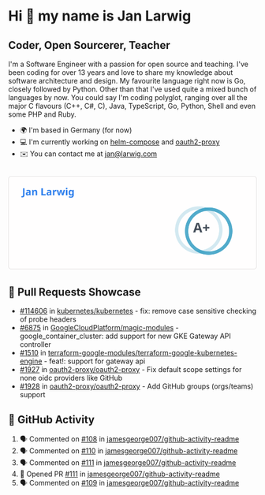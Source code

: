 # Hi 👋 my name is Jan Larwig

## Coder, Open Sourcerer, Teacher

I'm a Software Engineer with a passion for open source and teaching. I've been coding for over 13 years and love to share my knowledge about software architecture and design. My favourite language right now is Go, closely followed by Python. Other than that I've used quite a mixed bunch of languages by now. You could say I'm coding polyglot, ranging over all the major C flavours (C++, C#, C), Java, TypeScript, Go, Python, Shell and even some PHP and Ruby.

- 🌍 I'm based in Germany (for now)
- 💻 I'm currently working on [helm-compose](https://seacrew.github.io/helm-compose/) and [oauth2-proxy](https://github.com/oauth2-proxy/oauth2-proxy)
- ✉️ You can contact me at [jan@larwig.com](mailto:jan@larwig.com)

<br>

<a href="https://github.com/anuraghazra/github-readme-stats">
  <picture>
    <source
      srcset="https://raw.githubusercontent.com/tuunit/tuunit/main/general_dark.svg" 
      media="(prefers-color-scheme: dark)" 
    />
    <source
      srcset="https://raw.githubusercontent.com/tuunit/tuunit/main/general_light.svg" 
      media="(prefers-color-scheme: light), (prefers-color-scheme: no-preference)" 
    />
    <img src="https://raw.githubusercontent.com/tuunit/tuunit/main/general_light.svg" />
  </picture>
</a>

## 🔧 Pull Requests Showcase

- [#114606](https://github.com/kubernetes/kubernetes/issues/114606) in [kubernetes/kubernetes](https://github.com/kubernetes/kubernetes) - fix: remove case sensitive checking of probe headers
- [#6875](https://github.com/GoogleCloudPlatform/magic-modules/pull/6875) in [GoogleCloudPlatform/magic-modules](https://github.com/GoogleCloudPlatform/magic-modules) - google_container_cluster: add support for new GKE Gateway API controller
- [#1510](https://github.com/terraform-google-modules/terraform-google-kubernetes-engine/pull/1510) in [terraform-google-modules/terraform-google-kubernetes-engine](https://github.com/terraform-google-modules/terraform-google-kubernetes-engine) - feat!: support for gateway api
- [#1927](https://github.com/oauth2-proxy/oauth2-proxy/issues/1927) in [oauth2-proxy/oauth2-proxy](https://github.com/oauth2-proxy/oauth2-proxy) - Fix default scope settings for none oidc providers like GitHub
- [#1928](https://github.com/oauth2-proxy/oauth2-proxy/issues/1928) in [oauth2-proxy/oauth2-proxy](https://github.com/oauth2-proxy/oauth2-proxy) - Add GitHub groups (orgs/teams) support

## 🔔 GitHub Activity

<!--START_SECTION:activity-->
1. 🗣 Commented on [#108](https://github.com/jamesgeorge007/github-activity-readme/issues/108#issuecomment-1732311918) in [jamesgeorge007/github-activity-readme](https://github.com/jamesgeorge007/github-activity-readme)
2. 🗣 Commented on [#110](https://github.com/jamesgeorge007/github-activity-readme/issues/110#issuecomment-1732308098) in [jamesgeorge007/github-activity-readme](https://github.com/jamesgeorge007/github-activity-readme)
3. 🗣 Commented on [#111](https://github.com/jamesgeorge007/github-activity-readme/pull/111#issuecomment-1732293637) in [jamesgeorge007/github-activity-readme](https://github.com/jamesgeorge007/github-activity-readme)
4. 💪 Opened PR [#111](https://github.com/jamesgeorge007/github-activity-readme/pull/111) in [jamesgeorge007/github-activity-readme](https://github.com/jamesgeorge007/github-activity-readme)
5. 🗣 Commented on [#109](https://github.com/jamesgeorge007/github-activity-readme/issues/109#issuecomment-1732269365) in [jamesgeorge007/github-activity-readme](https://github.com/jamesgeorge007/github-activity-readme)
<!--END_SECTION:activity-->
